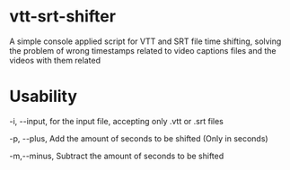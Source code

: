 # vtt-srt-shifter

A simple console applied script for VTT and SRT file time shifting,
solving the problem of wrong timestamps related to video captions files and the videos with them related

# Usability

-i, --input, for the input file, accepting only .vtt or .srt files

-p, --plus, Add the amount of seconds to be shifted (Only in seconds)

-m,--minus, Subtract the amount of seconds to be shifted
